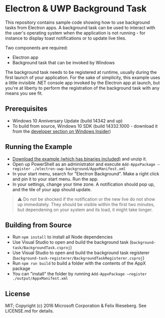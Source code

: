 # Electron & UWP Background Task

This repository contains sample code showing how to use background tasks from Electron apps. A background task can be used to interact with the user's operating system when the application is not running - for instance to display toast notifications or to update live tiles.

Two components are required:

 * Electron app
 * Background task that can be invoked by Windows

The background task needs to be registered at runtime, usually during the first launch of your application. For the sake of simplicity, this example uses a little invisible .NET console app invoked by the Electron app at launch, but you're at liberty to perform the registration of the background task with any means you see fit.

## Prerequisites
 * Windows 10 Anniversary Update (build 14342 and up)
 * To build from source, Windows 10 SDK (build 14332.1000 - download it from the [developer section on Windows Insider](https://insider.windows.com/))

## Running the Example
 * [Download the example (which has binaries included)](https://github.com/felixrieseberg/electron-uwp-background/releases/tag/v1.0.0) and unzip it.
 * Open up PowerShell as an administrator and execute `Add-AppxPackage –register ./electron-uwp-background/AppxManifest.xml`
 * In your start menu, search for "Electron Background". Make a right click and pin it to your start menu. Run the app.
 * In your settings, change your time zone. A notification should pop up, and the tile of your app should update.
 
 > :warning: Do *not* be shocked if the notification or the new live do not show up immediately. They should be visible within the first two minutes, but dependening on your system and its load, it might take longer.
 
## Building from Source

 * Run `npm install` to install all Node dependencies
 * Use Visual Studio to open and build the background task (`background-task/BackgroundTask.csproj`)
 * Use Visual Studio to open and build the background task registerer (`background-task-registerer/BackgroundTaskRegisterer.csproj`)
 * Run `npm run build` to build a folder with the contents of the AppX package
 * You can "install" the folder by running `Add-AppxPackage –register ./output/AppxManifest.xml`

## License
MIT; Copyright (c) 2016 Microsoft Corporation & Felix Rieseberg. See LICENSE.md for details.
